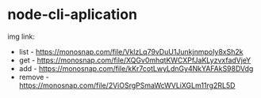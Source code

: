 # node-cli-aplication
img link:
- list - https://monosnap.com/file/VklzLq79vDuU1JunkjnmpoIy8xSh2k
- get - https://monosnap.com/file/XQGv0mhqtKWCXPfJaKLyzvxfadVjeY
- add - https://monosnap.com/file/kKr7cotLwyLdnGy4NkYAFAkS98DVdg
- remove - https://monosnap.com/file/2ViOSrgPSmaWcWVLiXGLm11rg2RL5D

